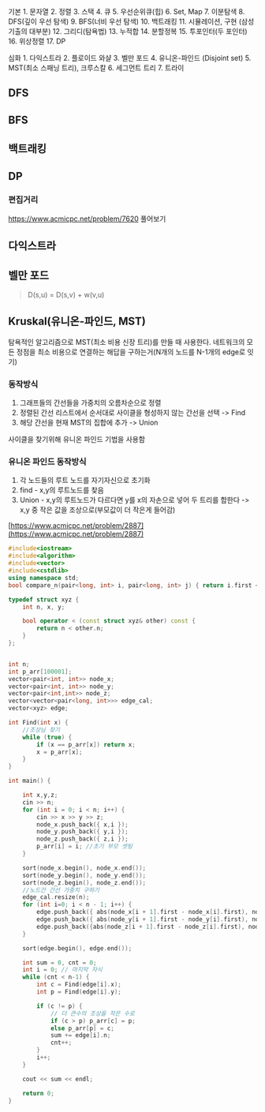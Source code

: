 
기본
	1.	문자열
	2.	정렬
	3.	스택
	4.	큐
	5.	우선순위큐(힙)
	6.	Set, Map
	7.	이분탐색
	8.	DFS(깊이 우선 탐색)
	9.	BFS(너비 우선 탐색)
	10. 백트래킹
	11. 시뮬레이션, 구현 (삼성 기출의 대부분)
	12. 그리디(탐욕법)
	13. 누적합
	14. 분할정복
	15. 투포인터(두 포인터)
	16. 위상정렬
	17. DP

심화
	1.	다익스트라
	2.	플로이드 와샬
	3.	벨만 포드
	4.	유니온-파인드 (Disjoint set)
	5.	MST(최소 스패닝 트리), 크루스칼
	6.	세그먼트 트리
	7.	트라이

## DFS

## BFS

## 백트래킹

## DP

### 편집거리
https://www.acmicpc.net/problem/7620 풀어보기

## 다익스트라

## 벨만 포드
> D(s,u) = D(s,v) + w(v,u)

## Kruskal(유니온-파인드, MST)

탐욕적인 알고리즘으로 MST(최소 비용 신장 트리)를 만들 때 사용한다.
네트워크의 모든 정점을 최소 비용으로 연결하는 해답을 구하는거(N개의 노드를 N-1개의 edge로 잇기)

### 동작방식
1. 그래프들의 간선들을 가중치의 오름차순으로 정렬
2. 정렬된 간선 리스트에서 순서대로 사이클을 형성하지 않는 간선을 선택 -> Find
3. 해당 간선을 현재 MST의 집합에 추가 -> Union

사이클을 찾기위해 유니온 파인드 기법을 사용함

### 유니온 파인드 동작방식
1. 각 노드들의 루트 노드를 자기자신으로 초기화
2. find - x,y의 루트노드를 찾음
3. Union - x,y의 루트노드가 다르다면 y를 x의 자손으로 넣어 두 트리를 합한다
	-> x,y 중 작은 값을 조상으로(부모값이 더 작은게 들어감)
	
[https://www.acmicpc.net/problem/2887](https://www.acmicpc.net/problem/2887)

```c++
#include<iostream>
#include<algorithm>
#include<vector>
#include<cstdlib>
using namespace std;
bool compare_n(pair<long, int> i, pair<long, int> j) { return i.first < j.first; }

typedef struct xyz {
	int n, x, y;

	bool operator < (const struct xyz& other) const {
		return n < other.n;
	}
};


int n;
int p_arr[100001];
vector<pair<int, int>> node_x;
vector<pair<int, int>> node_y;
vector<pair<int,int>> node_z;
vector<vector<pair<long, int>>> edge_cal;
vector<xyz> edge;

int Find(int x) {
	//조상님 찾기
	while (true) {
		if (x == p_arr[x]) return x;
		x = p_arr[x];
	}
}

int main() {

	int x,y,z;
	cin >> n;
	for (int i = 0; i < n; i++) {
		cin >> x >> y >> z;
		node_x.push_back({ x,i });
		node_y.push_back({ y,i });
		node_z.push_back({ z,i });
		p_arr[i] = i; //초기 부모 셋팅
	}

	sort(node_x.begin(), node_x.end());
	sort(node_y.begin(), node_y.end());
	sort(node_z.begin(), node_z.end());
	//노드간 간선 가중치 구하기
	edge_cal.resize(n);
	for (int i=0; i < n - 1; i++) {
		edge.push_back({ abs(node_x[i + 1].first - node_x[i].first), node_x[i].second, node_x[i + 1].second }); // edge= {x 가중치,i, j}
		edge.push_back({ abs(node_y[i + 1].first - node_y[i].first), node_y[i].second, node_y[i + 1].second });
		edge.push_back({abs(node_z[i + 1].first - node_z[i].first), node_z[i].second, node_z[i + 1].second });
	}

	sort(edge.begin(), edge.end());

	int sum = 0, cnt = 0;
	int i = 0; // 마지막 자식
	while (cnt < n-1) {
		int c = Find(edge[i].x);
		int p = Find(edge[i].y);

		if (c != p) {
			// 더 큰수의 조상을 작은 수로
			if (c > p) p_arr[c] = p;
			else p_arr[p] = c;
			sum += edge[i].n;
			cnt++;
		}
		i++;
	}

	cout << sum << endl;

	return 0;
}
```


<!--stackedit_data:
eyJoaXN0b3J5IjpbMTgxMTQ5MTkxLC02NzIzOTMyNzYsMTYzMz
I3MTQ5OF19
-->